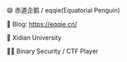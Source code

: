 😄 赤道企鹅 / eqqie(Equatorial Penguin)

📕 Blog: https://eqqie.cn/

🏫 Xidian University

🧑‍💻 Binary Security / CTF Player
